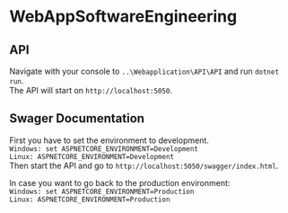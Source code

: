 # WebAppSoftwareEngineering

## API

Navigate with your console to `..\Webapplication\API\API` and run `dotnet run`.<br/>
The API will start on `http://localhost:5050`.<br/>

## Swager Documentation

First you have to set the environment to development.<br/> 
    `Windows: set ASPNETCORE_ENVIRONMENT=Development`<br/>
    `Linux: ASPNETCORE_ENVIRONMENT=Development`<br/>
    Then start the API and go to `http://localhost:5050/swagger/index.html`.<br/>

In case you want to go back to the production environment:<br/>
    `Windows: set ASPNETCORE_ENVIRONMENT=Production`<br/>
    `Linux: ASPNETCORE_ENVIRONMENT=Production`<br/>
